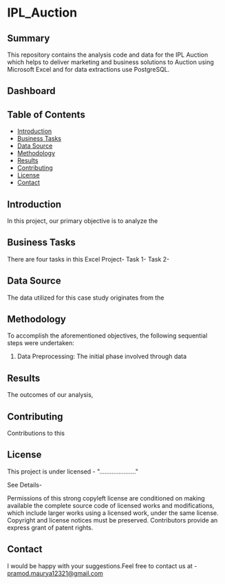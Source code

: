 # IPL_Auction

## Summary

This repository contains the analysis code and data for the IPL Auction which helps to deliver marketing and business solutions to Auction using Microsoft Excel and for data extractions use PostgreSQL. 

## Dashboard


## Table of Contents

* [Introduction](#introduction)
* [Business Tasks](#business-tasks)
* [Data Source](#data-source)
* [Methodology](#methodology)
* [Results](#results) 
* [Contributing](#contributing)
* [License](#license)
* [Contact](#contact)

## Introduction

In this project, our primary objective is to analyze the 


## Business Tasks

There are four tasks in this Excel Project-
Task 1-
Task 2-


## Data Source

The data utilized for this case study originates from the 




## Methodology

To accomplish the aforementioned objectives, the following sequential steps were undertaken:

1. Data Preprocessing:
   The initial phase involved through data


## Results

The outcomes of our analysis,

## Contributing

Contributions to this

## License
This project is under licensed - "....................."

See Details-

Permissions of this strong copyleft license are conditioned on making available the complete source code of licensed works and modifications, which include larger works using a licensed work, under the same license. Copyright and license notices must be preserved. Contributors provide an express grant of patent rights.

## Contact
I would be happy with your suggestions.Feel free to contact us at - pramod.maurya12321@gmail.com 



